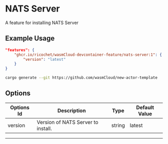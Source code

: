 
# NATS Server

A feature for installing NATS Server

## Example Usage

```json
"features": {
    "ghcr.io/ricochet/wasmCloud-devcontainer-feature/nats-server:1": {
        "version": "latest"
    }
}
```

```bash
cargo generate --git https://github.com/wasmCloud/new-actor-template
```

## Options

| Options Id | Description | Type | Default Value |
|-----|-----|-----|-----|
| version | Version of NATS Server to install. | string | latest |

---
